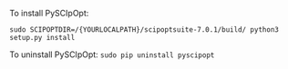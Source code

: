 To install PySCIpOpt:

`sudo SCIPOPTDIR=/{YOURLOCALPATH}/scipoptsuite-7.0.1/build/ python3 setup.py install`

To uninstall PySCIpOpt:
`sudo pip uninstall pyscipopt`

